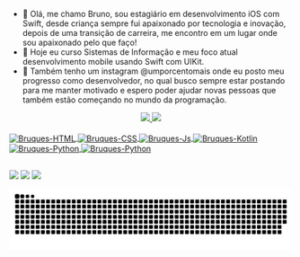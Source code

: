  - 👋 Olá, me chamo Bruno, sou estagiário em desenvolvimento iOS com Swift, desde criança sempre fui apaixonado por tecnologia e inovação, depois de uma transição de carreira, me encontro em um lugar onde sou apaixonado pelo que faço!
- 🌱 Hoje eu curso Sistemas de Informação e meu foco atual desenvolvimento mobile usando Swift com UIKit.
- 💬 Também tenho um instagram @umporcentomais onde eu posto meu progresso como desenvolvedor, no qual busco sempre estar postando para me manter motivado e espero poder ajudar novas pessoas que também estão começando no mundo da programação.

<div align="center">
  <a href="https://github.com/Bruques">
  <img height="180em" src="https://github-readme-stats.vercel.app/api?username=Bruques&show_icons=true&theme=dracula&include_all_commits=true&count_private=true"/>
  <img height="180em" src="https://github-readme-stats.vercel.app/api/top-langs/?username=Bruques&layout=compact&langs_count=7&theme=dracula"/>
</div>
  
 <div style="display: inline_block"><br>
  <img align="center" alt="Bruques-HTML" height="30" width="40" src="https://cdn.jsdelivr.net/gh/devicons/devicon/icons/html5/html5-original.svg">
  <img align="center" alt="Bruques-CSS" height="30" width="40" src="https://cdn.jsdelivr.net/gh/devicons/devicon/icons/css3/css3-original.svg">
  <img align="center" alt="Bruques-Js" height="30" width="40" src="https://cdn.jsdelivr.net/gh/devicons/devicon/icons/javascript/javascript-original.svg">
  <img align="center" alt="Bruques-Kotlin" height="30" width="40" src="https://cdn.jsdelivr.net/gh/devicons/devicon/icons/kotlin/kotlin-original.svg">
  <img align="center" alt="Bruques-Python" height="30" width="40" src="https://cdn.jsdelivr.net/gh/devicons/devicon/icons/python/python-original.svg">
  <img align="center" alt="Bruques-Python" height="30" width="40" 
src="https://cdn.jsdelivr.net/gh/devicons/devicon/icons/swift/swift-original.svg" />
</div>
 
 
 ##
 
 <div> 
  <a href="https://www.linkedin.com/in/bruno-marques-12b497219/" target="_blank"><img src="https://img.shields.io/badge/-LinkedIn-%230077B5?style=for-the-badge&logo=linkedin&logoColor=white" target="_blank"></a>
  <a href = "mailto:brunonmarques1998@gmail.com"><img src="https://img.shields.io/badge/-Gmail-%23333?style=for-the-badge&logo=gmail&logoColor=white" target="_blank"></a>
   <a href="https://instagram.com/umporcentomais" target="_blank"><img src="https://img.shields.io/badge/-Instagram-%23E4405F?style=for-the-badge&logo=instagram&logoColor=white" target="_blank"></a>
   
 
  ![Snake animation](https://github.com/Bruques/Bruques/blob/output/github-contribution-grid-snake.svg)
 
</div>

  
  
  
<!---
Bruques/Bruques is a ✨ special ✨ repository because its `README.md` (this file) appears on your GitHub profile.
You can click the Preview link to take a look at your changes.
--->
